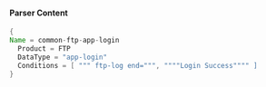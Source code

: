 #### Parser Content
```Java
{
Name = common-ftp-app-login
  Product = FTP
  DataType = "app-login"
  Conditions = [ """ ftp-log end=""", """"Login Success"""" ]
}
```